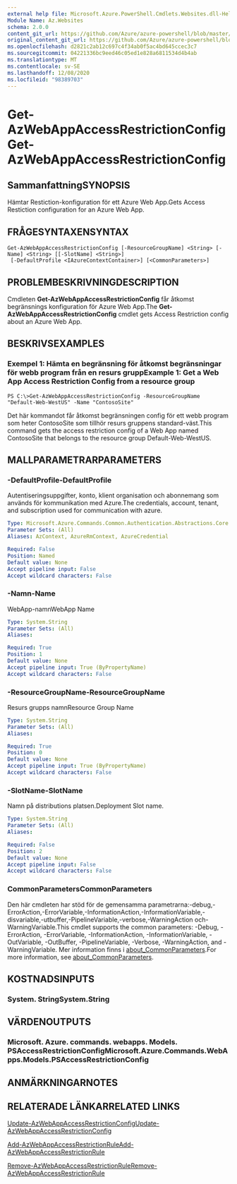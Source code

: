 ```yaml
---
external help file: Microsoft.Azure.PowerShell.Cmdlets.Websites.dll-Help.xml
Module Name: Az.Websites
schema: 2.0.0
content_git_url: https://github.com/Azure/azure-powershell/blob/master/src/Websites/Websites/help/Get-AzWebAppAccessRestrictionConfig.md
original_content_git_url: https://github.com/Azure/azure-powershell/blob/master/src/Websites/Websites/help/Get-AzWebAppAccessRestrictionConfig.md
ms.openlocfilehash: d2821c2ab12c697c4f34ab0f5ac4bd645ccec3c7
ms.sourcegitcommit: 04221336bc9eed46c05ed1e828a6811534d4b4ab
ms.translationtype: MT
ms.contentlocale: sv-SE
ms.lasthandoff: 12/08/2020
ms.locfileid: "98389703"
---
```

# <span data-ttu-id="b0804-101">Get-AzWebAppAccessRestrictionConfig</span><span class="sxs-lookup"><span data-stu-id="b0804-101">Get-AzWebAppAccessRestrictionConfig</span></span>

## <span data-ttu-id="b0804-102">Sammanfattning</span><span class="sxs-lookup"><span data-stu-id="b0804-102">SYNOPSIS</span></span>
<span data-ttu-id="b0804-103">Hämtar Restiction-konfiguration för ett Azure Web App.</span><span class="sxs-lookup"><span data-stu-id="b0804-103">Gets Access Restiction configuration for an Azure Web App.</span></span>

## <span data-ttu-id="b0804-104">FRÅGESYNTAXEN</span><span class="sxs-lookup"><span data-stu-id="b0804-104">SYNTAX</span></span>

```
Get-AzWebAppAccessRestrictionConfig [-ResourceGroupName] <String> [-Name] <String> [[-SlotName] <String>]
 [-DefaultProfile <IAzureContextContainer>] [<CommonParameters>]
```

## <span data-ttu-id="b0804-105">PROBLEMBESKRIVNING</span><span class="sxs-lookup"><span data-stu-id="b0804-105">DESCRIPTION</span></span>
<span data-ttu-id="b0804-106">Cmdleten **Get-AzWebAppAccessRestrictionConfig** får åtkomst begränsnings konfiguration för Azure Web App.</span><span class="sxs-lookup"><span data-stu-id="b0804-106">The **Get-AzWebAppAccessRestrictionConfig** cmdlet gets Access Restriction config about an Azure Web App.</span></span>

## <span data-ttu-id="b0804-107">BESKRIVS</span><span class="sxs-lookup"><span data-stu-id="b0804-107">EXAMPLES</span></span>

### <span data-ttu-id="b0804-108">Exempel 1: Hämta en begränsning för åtkomst begränsningar för webb program från en resurs grupp</span><span class="sxs-lookup"><span data-stu-id="b0804-108">Example 1: Get a Web App Access Restriction Config from a resource group</span></span>
```
PS C:\>Get-AzWebAppAccessRestrictionConfig -ResourceGroupName "Default-Web-WestUS" -Name "ContosoSite"
```

<span data-ttu-id="b0804-109">Det här kommandot får åtkomst begränsningen config för ett webb program som heter ContosoSite som tillhör resurs gruppens standard-väst.</span><span class="sxs-lookup"><span data-stu-id="b0804-109">This command gets the access restriction config of a Web App named ContosoSite that belongs to the resource group Default-Web-WestUS.</span></span>

## <span data-ttu-id="b0804-110">MALLPARAMETRAR</span><span class="sxs-lookup"><span data-stu-id="b0804-110">PARAMETERS</span></span>

### <span data-ttu-id="b0804-111">-DefaultProfile</span><span class="sxs-lookup"><span data-stu-id="b0804-111">-DefaultProfile</span></span>
<span data-ttu-id="b0804-112">Autentiseringsuppgifter, konto, klient organisation och abonnemang som används för kommunikation med Azure.</span><span class="sxs-lookup"><span data-stu-id="b0804-112">The credentials, account, tenant, and subscription used for communication with azure.</span></span>

```yaml
Type: Microsoft.Azure.Commands.Common.Authentication.Abstractions.Core.IAzureContextContainer
Parameter Sets: (All)
Aliases: AzContext, AzureRmContext, AzureCredential

Required: False
Position: Named
Default value: None
Accept pipeline input: False
Accept wildcard characters: False
```

### <span data-ttu-id="b0804-113">-Namn</span><span class="sxs-lookup"><span data-stu-id="b0804-113">-Name</span></span>
<span data-ttu-id="b0804-114">WebApp-namn</span><span class="sxs-lookup"><span data-stu-id="b0804-114">WebApp Name</span></span>

```yaml
Type: System.String
Parameter Sets: (All)
Aliases:

Required: True
Position: 1
Default value: None
Accept pipeline input: True (ByPropertyName)
Accept wildcard characters: False
```

### <span data-ttu-id="b0804-115">-ResourceGroupName</span><span class="sxs-lookup"><span data-stu-id="b0804-115">-ResourceGroupName</span></span>
<span data-ttu-id="b0804-116">Resurs grupps namn</span><span class="sxs-lookup"><span data-stu-id="b0804-116">Resource Group Name</span></span>

```yaml
Type: System.String
Parameter Sets: (All)
Aliases:

Required: True
Position: 0
Default value: None
Accept pipeline input: True (ByPropertyName)
Accept wildcard characters: False
```

### <span data-ttu-id="b0804-117">-SlotName</span><span class="sxs-lookup"><span data-stu-id="b0804-117">-SlotName</span></span>
<span data-ttu-id="b0804-118">Namn på distributions platsen.</span><span class="sxs-lookup"><span data-stu-id="b0804-118">Deployment Slot name.</span></span>

```yaml
Type: System.String
Parameter Sets: (All)
Aliases:

Required: False
Position: 2
Default value: None
Accept pipeline input: False
Accept wildcard characters: False
```

### <span data-ttu-id="b0804-119">CommonParameters</span><span class="sxs-lookup"><span data-stu-id="b0804-119">CommonParameters</span></span>
<span data-ttu-id="b0804-120">Den här cmdleten har stöd för de gemensamma parametrarna:-debug,-ErrorAction,-ErrorVariable,-InformationAction,-InformationVariable,-disvariable,-utbuffer,-PipelineVariable,-verbose,-WarningAction och-WarningVariable.</span><span class="sxs-lookup"><span data-stu-id="b0804-120">This cmdlet supports the common parameters: -Debug, -ErrorAction, -ErrorVariable, -InformationAction, -InformationVariable, -OutVariable, -OutBuffer, -PipelineVariable, -Verbose, -WarningAction, and -WarningVariable.</span></span> <span data-ttu-id="b0804-121">Mer information finns i [about_CommonParameters](http://go.microsoft.com/fwlink/?LinkID=113216).</span><span class="sxs-lookup"><span data-stu-id="b0804-121">For more information, see [about_CommonParameters](http://go.microsoft.com/fwlink/?LinkID=113216).</span></span>

## <span data-ttu-id="b0804-122">KOSTNADS</span><span class="sxs-lookup"><span data-stu-id="b0804-122">INPUTS</span></span>

### <span data-ttu-id="b0804-123">System. String</span><span class="sxs-lookup"><span data-stu-id="b0804-123">System.String</span></span>

## <span data-ttu-id="b0804-124">VÄRDEN</span><span class="sxs-lookup"><span data-stu-id="b0804-124">OUTPUTS</span></span>

### <span data-ttu-id="b0804-125">Microsoft. Azure. commands. webapps. Models. PSAccessRestrictionConfig</span><span class="sxs-lookup"><span data-stu-id="b0804-125">Microsoft.Azure.Commands.WebApps.Models.PSAccessRestrictionConfig</span></span>

## <span data-ttu-id="b0804-126">ANMÄRKNINGAR</span><span class="sxs-lookup"><span data-stu-id="b0804-126">NOTES</span></span>

## <span data-ttu-id="b0804-127">RELATERADE LÄNKAR</span><span class="sxs-lookup"><span data-stu-id="b0804-127">RELATED LINKS</span></span>

[<span data-ttu-id="b0804-128">Update-AzWebAppAccessRestrictionConfig</span><span class="sxs-lookup"><span data-stu-id="b0804-128">Update-AzWebAppAccessRestrictionConfig</span></span>](./Update-AzWebAppAccessRestrictionConfig.md)

[<span data-ttu-id="b0804-129">Add-AzWebAppAccessRestrictionRule</span><span class="sxs-lookup"><span data-stu-id="b0804-129">Add-AzWebAppAccessRestrictionRule</span></span>](./Add-AzWebAppAccessRestrictionRule.md)

[<span data-ttu-id="b0804-130">Remove-AzWebAppAccessRestrictionRule</span><span class="sxs-lookup"><span data-stu-id="b0804-130">Remove-AzWebAppAccessRestrictionRule</span></span>](./Remove-AzWebAppAccessRestrictionRule.md)
